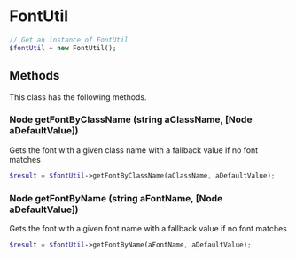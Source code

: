 # FontUtil

```php
// Get an instance of FontUtil
$fontUtil = new FontUtil();
```


## Methods
This class has the following methods.


### Node getFontByClassName (string aClassName, [Node aDefaultValue])
Gets the font with a given class name with a fallback value if no font matches

```php
$result = $fontUtil->getFontByClassName(aClassName, aDefaultValue);
```


### Node getFontByName (string aFontName, [Node aDefaultValue])
Gets the font with a given font name with a fallback value if no font matches

```php
$result = $fontUtil->getFontByName(aFontName, aDefaultValue);
```

